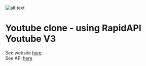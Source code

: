![alt text](https://img.icons8.com/color/120/youtube-play.png)

# Youtube clone - using RapidAPI Youtube V3

See website [here](https://yt-clon3.netlify.app/) <br>
See API [here](https://rapidapi.com/ytdlfree/api/youtube-v31)
